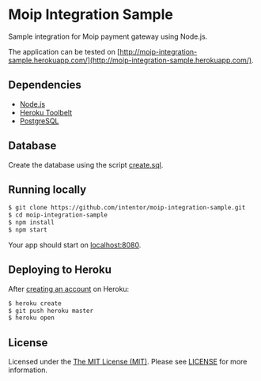 # Moip Integration Sample

Sample integration for Moip payment gateway using Node.js.

The application can be tested on [http://moip-integration-sample.herokuapp.com/](http://moip-integration-sample.herokuapp.com/).

## Dependencies

- [Node.js](http://nodejs.org/)
- [Heroku Toolbelt](https://toolbelt.heroku.com/)
- [PostgreSQL](https://www.postgresql.org/)

## Database

Create the database using the script [create.sql](db/create.sql). 

## Running locally

```sh
$ git clone https://github.com/intentor/moip-integration-sample.git
$ cd moip-integration-sample
$ npm install
$ npm start
```

Your app should start on [localhost:8080](http://localhost:8080/).

## Deploying to Heroku

After [creating an account](https://signup.heroku.com/) on Heroku: 

```sh
$ heroku create
$ git push heroku master
$ heroku open
```

## License

Licensed under the [The MIT License (MIT)](http://opensource.org/licenses/MIT). Please see [LICENSE](LICENSE) for more information.